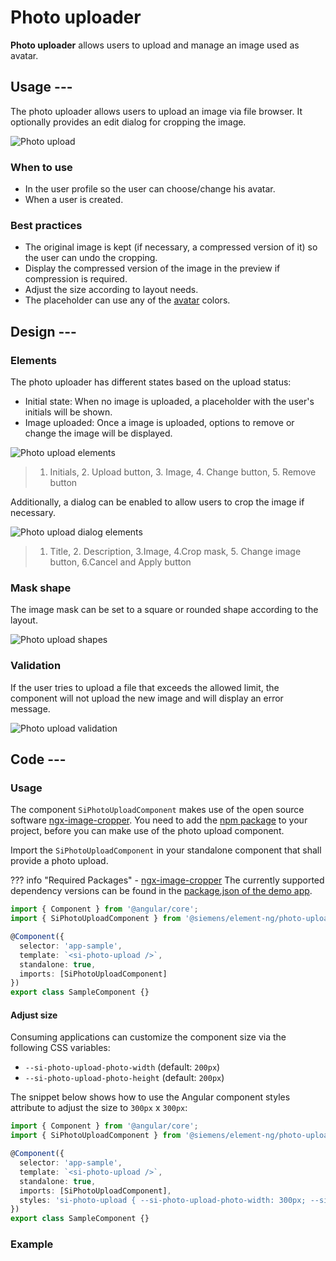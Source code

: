 # Photo uploader

**Photo uploader** allows users to upload and manage an image used as avatar.

## Usage ---

The photo uploader allows users to upload an image via file browser.
It optionally provides an edit dialog for cropping the image.

![Photo upload](images/photo-upload.png)

### When to use

- In the user profile so the user can choose/change his avatar.
- When a user is created.

### Best practices

- The original image is kept (if necessary, a compressed version of it) so the user can undo the cropping.
- Display the compressed version of the image in the preview if compression is required.
- Adjust the size according to layout needs.
- The placeholder can use any of the [avatar](../status-notifications/avatar.md) colors.

## Design ---

### Elements

The photo uploader has different states based on the upload status:

- Initial state: When no image is uploaded, a placeholder with the user's initials will be shown.
- Image uploaded: Once a image is uploaded, options to remove or change the image will be displayed.

![Photo upload elements](images/photo-upload-elements.png)

> 1. Initials, 2. Upload button, 3. Image, 4. Change button, 5. Remove button

Additionally, a dialog can be enabled to allow users to crop the image if necessary.

![Photo upload dialog elements](images/photo-upload-dialog-elemets.png)

> 1. Title, 2. Description, 3.Image, 4.Crop mask, 5. Change image button, 6.Cancel and Apply button

### Mask shape

The image mask can be set to a square or rounded shape according to the layout.

![Photo upload shapes](images/photo-upload-shape.png)

### Validation

 If the user tries to upload a file that exceeds the allowed limit, the component
 will not upload the new image and will display an error message.

![Photo upload validation](images/photo-upload-validation.png)

## Code ---

### Usage

The component `SiPhotoUploadComponent` makes use of the open source software
[ngx-image-cropper](https://github.com/Mawi137/ngx-image-cropper). You need
to add the [npm package](https://www.npmjs.com/package/ngx-image-cropper) to
your project, before you can make use of the photo upload component.

Import the `SiPhotoUploadComponent` in your standalone component that shall provide a photo upload.

??? info "Required Packages"
    - [ngx-image-cropper](https://www.npmjs.com/package/ngx-image-cropper)
    The currently supported dependency versions can be found in the [package.json of the demo app](https://github.com/Killusions/element/blob/main/package.json).

```ts
import { Component } from '@angular/core';
import { SiPhotoUploadComponent } from '@siemens/element-ng/photo-upload';

@Component({
  selector: 'app-sample',
  template: `<si-photo-upload />`,
  standalone: true,
  imports: [SiPhotoUploadComponent]
})
export class SampleComponent {}
```

#### Adjust size

Consuming applications can customize the component size via the following CSS variables:

- `--si-photo-upload-photo-width` (default: `200px`)
- `--si-photo-upload-photo-height` (default: `200px`)

The snippet below shows how to use the Angular component styles attribute to adjust the size to `300px` x `300px`:

```ts
import { Component } from '@angular/core';
import { SiPhotoUploadComponent } from '@siemens/element-ng/photo-upload';

@Component({
  selector: 'app-sample',
  template: `<si-photo-upload />`,
  standalone: true,
  imports: [SiPhotoUploadComponent],
  styles: 'si-photo-upload { --si-photo-upload-photo-width: 300px; --si-photo-upload-photo-height: 300px; }'
})
export class SampleComponent {}
```

### Example

<si-docs-component example="si-photo-upload/si-photo-upload" height="600"></si-docs-component>

<si-docs-api component="SiPhotoUploadComponent"></si-docs-api>

<si-docs-types></si-docs-types>
